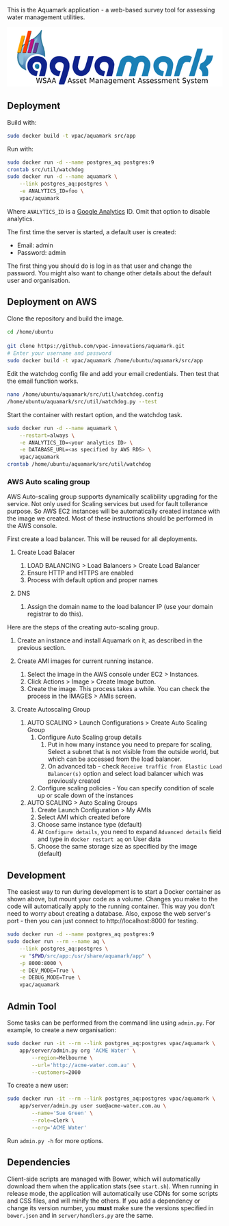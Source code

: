 This is the Aquamark application - a web-based survey tool for assessing
water management utilities.

![Aquamark Logo](doc/aquamark_logo.png)

## Deployment

Build with:

```bash
sudo docker build -t vpac/aquamark src/app
```

Run with:

```bash
sudo docker run -d --name postgres_aq postgres:9
crontab src/util/watchdog
sudo docker run -d --name aquamark \
    --link postgres_aq:postgres \
    -e ANALYTICS_ID=foo \
    vpac/aquamark
```

Where `ANALYTICS_ID` is a [Google Analytics][ga] ID. Omit that option to disable
analytics.

The first time the server is started, a default user is created:

 * Email: admin
 * Password: admin

The first thing you should do is log in as that user and change the password.
You might also want to change other details about the default user and
organisation.

[ga]: http://www.google.com.au/analytics/


## Deployment on AWS

Clone the repository and build the image.

```bash
cd /home/ubuntu

git clone https://github.com/vpac-innovations/aquamark.git
# Enter your username and password
sudo docker build -t vpac/aquamark /home/ubuntu/aquamark/src/app
```

Edit the watchdog config file and add your email credentials. Then test that the
email function works.

```bash
nano /home/ubuntu/aquamark/src/util/watchdog.config
/home/ubuntu/aquamark/src/util/watchdog.py --test
```

Start the container with restart option, and the watchdog task.

```bash
sudo docker run -d --name aquamark \
    --restart=always \
    -e ANALYTICS_ID=<your analytics ID> \
    -e DATABASE_URL=<as specified by AWS RDS> \
    vpac/aquamark
crontab /home/ubuntu/aquamark/src/util/watchdog
```

### AWS Auto scaling group

AWS Auto-scaling group supports dynamically scalibility upgrading for the
service. Not only used for Scaling services but used for fault tollerance
purpose. So AWS EC2 instances will be automatically created instance with the
image we created. Most of these instructions should be performed in the AWS
console.

First create a load balancer. This will be reused for all deployments.

1. Create Load Balacer
    1. LOAD BALANCING > Load Balancers > Create Load Balancer
    1. Ensure HTTP and HTTPS are enabled
    1. Process with default option and proper names

1. DNS
    1. Assign the domain name to the load balancer IP (use your domain registrar
       to do this).

Here are the steps of the creating auto-scaling group.

1. Create an instance and install Aquamark on it, as described in the previous
   section.

1. Create AMI images for current running instance.
    1. Select the image in the AWS console under EC2 > Instances.
    1. Click Actions > Image > Create Image button.
    1. Create the image. This process takes a while. You can check the process
       in the IMAGES > AMIs screen.

1. Create Autoscaling Group
    1. AUTO SCALING > Launch Configurations > Create Auto Scaling Group
        1. Configure Auto Scaling group details
            1. Put in how many instance you need to prepare for scaling, Select
               a subnet that is not visible from the outside world, but which
               can be accessed from the load balancer.
            1. On advanced tab - check `Receive traffic from Elastic Load
               Balancer(s)` option and select load balancer which was previously
               created
        1. Configure scaling policies - You can specify condition of scale up or
           scale down of the instances
    1. AUTO SCALING > Auto Scaling Groups
        1. Create Launch Configuration > My AMIs 
        1. Select AMI which created before
        1. Choose same instance type (default)
        1. At `Configure details`, you need to expand `Advanced details` field
           and type in `docker restart aq` on User data
        1. Choose the same storage size as specified by the image (default)


## Development

The easiest way to run during development is to start a Docker container as
shown above, but mount your code as a volume. Changes you make to the code will
automatically apply to the running container. This way you don't need to worry
about creating a database. Also, expose the web server's port - then you can
just connect to http://localhost:8000 for testing.

```bash
sudo docker run -d --name postgres_aq postgres:9
sudo docker run --rm --name aq \
    --link postgres_aq:postgres \
    -v "$PWD/src/app:/usr/share/aquamark/app" \
    -p 8000:8000 \
    -e DEV_MODE=True \
    -e DEBUG_MODE=True \
    vpac/aquamark
```


## Admin Tool

Some tasks can be performed from the command line using `admin.py`. For example,
to create a new organisation:

```bash
sudo docker run -it --rm --link postgres_aq:postgres vpac/aquamark \
    app/server/admin.py org 'ACME Water' \
        --region=Melbourne \
        --url='http://acme-water.com.au' \
        --customers=2000
```

To create a new user:

```bash
sudo docker run -it --rm --link postgres_aq:postgres vpac/aquamark \
    app/server/admin.py user sue@acme-water.com.au \
        --name='Sue Green' \
        --role=clerk \
        --org='ACME Water'
```

Run `admin.py -h` for more options.


## Dependencies

Client-side scripts are managed with Bower, which will automatically download
them when the application stats (see `start.sh`). When running in release
mode, the application will automatically use CDNs for some scripts and CSS
files, and will minify the others. If you add a dependency or change its
version number, you **must** make sure the versions specified in `bower.json`
and in `server/handlers.py` are the same.
